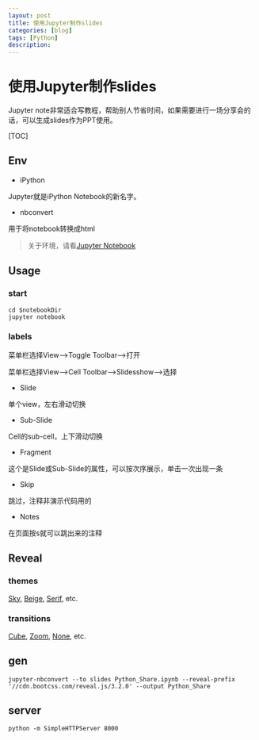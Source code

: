 ```yaml
---
layout: post
title: 使用Jupyter制作slides
categories: [blog]
tags: [Python]
description: 
---
```


# 使用Jupyter制作slides

Jupyter note非常适合写教程，帮助别人节省时间，如果需要进行一场分享会的话，可以生成slides作为PPT使用。

[TOC]

## Env

- iPython

Jupyter就是iPython Notebook的新名字。

- nbconvert

用于将notebook转换成html

> 关于环境，请看[Jupyter Notebook](https://alexanderwangsgithub.github.io/blog/Jupyter_notebook.html)

## Usage

### start

```shell
cd $notebookDir
jupyter notebook
```

### labels

菜单栏选择View—>Toggle Toolbar—>打开

菜单栏选择View—>Cell Toolbar—>Slidesshow—>选择

- Slide 

单个view，左右滑动切换

- Sub-Slide

Cell的sub-cell，上下滑动切换

- Fragment

这个是Slide或Sub-Slide的属性，可以按次序展示，单击一次出现一条

- Skip

跳过，注释非演示代码用的

- Notes

在页面按s就可以跳出来的注释



## Reveal

### themes

[Sky](http://www.slideviper.oquanta.info/tutorial/slideshow_tutorial_slides.html?theme=sky#/11), [Beige](http://www.slideviper.oquanta.info/tutorial/slideshow_tutorial_slides.html?theme=beige#/11), [Serif](http://www.slideviper.oquanta.info/tutorial/slideshow_tutorial_slides.html?theme=serif#/11), etc.

### transitions

[Cube](http://www.slideviper.oquanta.info/tutorial/slideshow_tutorial_slides.html?transition=cube#/11), [Zoom](http://www.slideviper.oquanta.info/tutorial/slideshow_tutorial_slides.html?transition=zoom#/11), [None](http://www.slideviper.oquanta.info/tutorial/slideshow_tutorial_slides.html?transition=none#/11), etc.

## gen

```shell
jupyter-nbconvert --to slides Python_Share.ipynb --reveal-prefix '//cdn.bootcss.com/reveal.js/3.2.0' --output Python_Share
```

## server

```shell
python -m SimpleHTTPServer 8000
```

